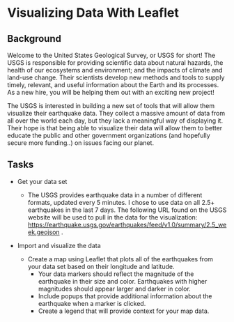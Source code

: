 # Visualizing Data With Leaflet

## Background
Welcome to the United States Geological Survey, or USGS for short! The USGS is responsible for providing scientific data about natural hazards, the health of our ecosystems and environment; and the impacts of climate and land-use change. Their scientists develop new methods and tools to supply timely, relevant, and useful information about the Earth and its processes. As a new hire, you will be helping them out with an exciting new project!

The USGS is interested in building a new set of tools that will allow them visualize their earthquake data. They collect a massive amount of data from all over the world each day, but they lack a meaningful way of displaying it. Their hope is that being able to visualize their data will allow them to better educate the public and other government organizations (and hopefully secure more funding..) on issues facing our planet.

## Tasks
*  Get your data set
    *  The USGS provides earthquake data in a number of different formats, updated every 5 minutes. I chose to use data on all 2.5+ earthquakes in the last 7 days. The following URL found on the USGS website will be used to pull in the data for the visualization: https://earthquake.usgs.gov/earthquakes/feed/v1.0/summary/2.5_week.geojson .

*  Import and visualize the data
    *  Create a map using Leaflet that plots all of the earthquakes from your data set based on their longitude and latitude.
        *  Your data markers should reflect the magnitude of the earthquake in their size and color. Earthquakes with higher magnitudes should appear larger and darker in color.
        *  Include popups that provide additional information about the earthquake when a marker is clicked.
        *  Create a legend that will provide context for your map data.